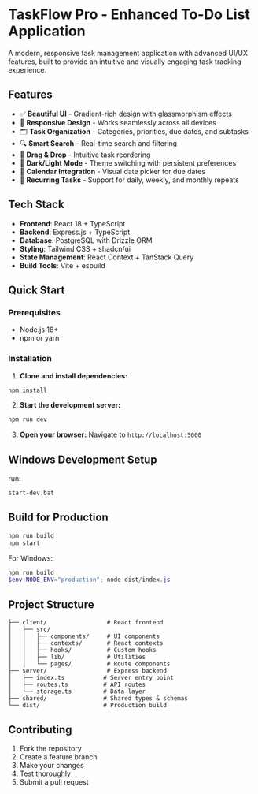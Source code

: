 # TaskFlow Pro - Enhanced To-Do List Application

A modern, responsive task management application with advanced UI/UX features, built to provide an intuitive and visually engaging task tracking experience.

## Features

- ✅ **Beautiful UI** - Gradient-rich design with glassmorphism effects
- 📱 **Responsive Design** - Works seamlessly across all devices
- 🗂️ **Task Organization** - Categories, priorities, due dates, and subtasks
- 🔍 **Smart Search** - Real-time search and filtering
- 🎯 **Drag & Drop** - Intuitive task reordering
- 🌙 **Dark/Light Mode** - Theme switching with persistent preferences
- 📅 **Calendar Integration** - Visual date picker for due dates
- 🔄 **Recurring Tasks** - Support for daily, weekly, and monthly repeats

## Tech Stack

- **Frontend**: React 18 + TypeScript
- **Backend**: Express.js + TypeScript
- **Database**: PostgreSQL with Drizzle ORM
- **Styling**: Tailwind CSS + shadcn/ui
- **State Management**: React Context + TanStack Query
- **Build Tools**: Vite + esbuild

## Quick Start

### Prerequisites
- Node.js 18+ 
- npm or yarn

### Installation

1. **Clone and install dependencies:**
```bash
npm install
```

2. **Start the development server:**
```bash
npm run dev
```

3. **Open your browser:**
Navigate to `http://localhost:5000`

## Windows Development Setup


run:
```bash
start-dev.bat
```

## Build for Production

```bash
npm run build
npm start
```

For Windows:
```powershell
npm run build
$env:NODE_ENV="production"; node dist/index.js
```

## Project Structure

```
├── client/                 # React frontend
│   ├── src/
│   │   ├── components/     # UI components
│   │   ├── contexts/       # React contexts
│   │   ├── hooks/          # Custom hooks
│   │   ├── lib/            # Utilities
│   │   └── pages/          # Route components
├── server/                 # Express backend
│   ├── index.ts           # Server entry point
│   ├── routes.ts          # API routes
│   └── storage.ts         # Data layer
├── shared/                # Shared types & schemas
└── dist/                  # Production build
```




## Contributing

1. Fork the repository
2. Create a feature branch
3. Make your changes
4. Test thoroughly
5. Submit a pull request
